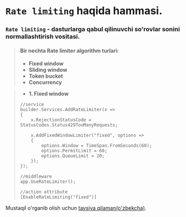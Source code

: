 # `Rate limiting` haqida hammasi.

### `Rate limiting` - dasturlarga qabul qilinuvchi so'rovlar sonini normallashtirish vositasi.

> #### Bir nechta Rate limiter algorithm turlari:
> - **Fixed window**
> - **Sliding window**
> - **Token bucket**
> - **Concurrency**

> - **1. Fixed window**
> ```
> //service
> builder.Services.AddRateLimiter(x =>
> {
>     x.RejectionStatusCode = StatusCodes.Status429TooManyRequests;
> 
>     x.AddFixedWindowLimiter("fixed", options =>
>     {
>         options.Window = TimeSpan.FromSeconds(60);
>         options.PermitLimit = 60;
>         options.QueueLimit = 20;
>     });
> });
> 
> //middleware
> app.UseRateLimiter();
> 
> //action attribute
> [EnableRateLimiting("fixed")]
> ```

Mustaqil o'rganib olish uchun [tavsiya qilaman(o'zbekcha)](https://www.youtube.com/watch?v=phpZFkufcHo).
